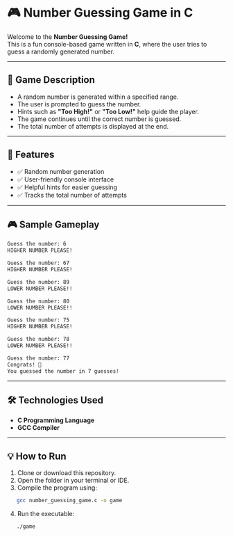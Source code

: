 # 🎮 Number Guessing Game in C

Welcome to the **Number Guessing Game!**  
This is a fun console-based game written in **C**, where the user tries to guess a randomly generated number.

---

## 📜 Game Description

- A random number is generated within a specified range.  
- The user is prompted to guess the number.  
- Hints such as **"Too High!"** or **"Too Low!"** help guide the player.  
- The game continues until the correct number is guessed.  
- The total number of attempts is displayed at the end.

---

## 🌟 Features

- ✅ Random number generation  
- ✅ User-friendly console interface  
- ✅ Helpful hints for easier guessing  
- ✅ Tracks the total number of attempts  

---

## 🎮 Sample Gameplay

```bash
Guess the number: 6  
HIGHER NUMBER PLEASE!

Guess the number: 67  
HIGHER NUMBER PLEASE!

Guess the number: 89  
LOWER NUMBER PLEASE!!

Guess the number: 80  
LOWER NUMBER PLEASE!!

Guess the number: 75  
HIGHER NUMBER PLEASE!

Guess the number: 78  
LOWER NUMBER PLEASE!!

Guess the number: 77  
Congrats! 🎉  
You guessed the number in 7 guesses!
```

---

## 🛠️ Technologies Used

- **C Programming Language**  
- **GCC Compiler**

---

## 💡 How to Run

1. Clone or download this repository.  
2. Open the folder in your terminal or IDE.  
3. Compile the program using:  
```bash
   gcc number_guessing_game.c -o game
```
4. Run the executable:
```bash
   ./game
```
